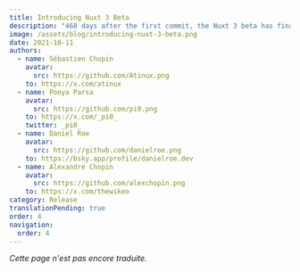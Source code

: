 ```yaml
---
title: Introducing Nuxt 3 Beta
description: "468 days after the first commit, the Nuxt 3 beta has finally arrived. Discover what's inside and what to expect from it. Yes, it includes Vue 3 and Vite ⚡️"
image: /assets/blog/introducing-nuxt-3-beta.png
date: 2021-10-11
authors:
  - name: Sébastien Chopin
    avatar:
      src: https://github.com/Atinux.png
    to: https://x.com/atinux
  - name: Pooya Parsa
    avatar:
      src: https://github.com/pi0.png
    to: https://x.com/_pi0_
    twitter: _pi0_
  - name: Daniel Roe
    avatar:
      src: https://github.com/danielroe.png
    to: https://bsky.app/profile/danielroe.dev
  - name: Alexandre Chopin
    avatar:
      src: https://github.com/alexchopin.png
    to: https://x.com/thewikeo
category: Release
translationPending: true
order: 4
navigation:
  order: 4
---
```

_Cette page n'est pas encore traduite._
